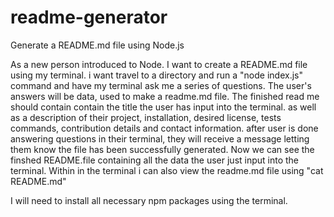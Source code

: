 # readme-generator
Generate a README.md file using Node.js

As a new person introduced to Node. I want to create a README.md file using my terminal. 
i want travel to a directory and run a "node index.js" command and have my terminal ask me a series of questions. 
The user's answers will be data, used to make a readme.md file. The finished read me should contain contain the title the user has input into the terminal.
as well as a description of their project, installation, desired license, tests commands, contribution details and contact information. 
after user is done answering questions in their terminal, they will receive a message letting them know the file has been successfully generated. 
Now we can see the finshed README.file containing all the data the user just input into the terminal. 
Within in the terminal i can also view the readme.md file using "cat README.md"

I will need to install all necessary npm packages using the terminal. 
